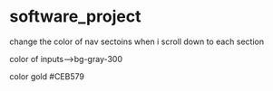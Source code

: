 # software_project
 

change the color of nav sectoins when i scroll down to each section 

color of inputs-->bg-gray-300 



color gold #CEB579 
